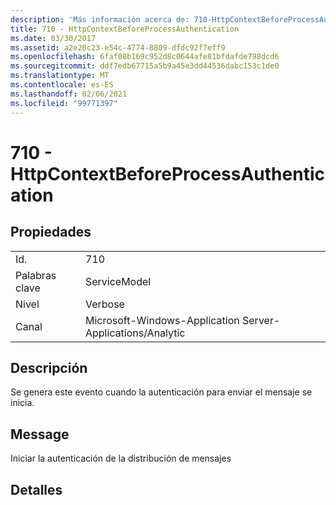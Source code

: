```yaml
---
description: 'Más información acerca de: 710-HttpContextBeforeProcessAuthentication'
title: 710 - HttpContextBeforeProcessAuthentication
ms.date: 03/30/2017
ms.assetid: a2e20c23-e54c-4774-8809-dfdc92f7eff9
ms.openlocfilehash: 6faf08b169c952d8c0644afe81bfdafde798dcd6
ms.sourcegitcommit: ddf7edb67715a5b9a45e3dd44536dabc153c1de0
ms.translationtype: MT
ms.contentlocale: es-ES
ms.lasthandoff: 02/06/2021
ms.locfileid: "99771397"
---
```

# <a name="710---httpcontextbeforeprocessauthentication"></a>710 - HttpContextBeforeProcessAuthentication

## <a name="properties"></a>Propiedades  
  
|||  
|-|-|  
|Id.|710|  
|Palabras clave|ServiceModel|  
|Nivel|Verbose|  
|Canal|Microsoft-Windows-Application Server-Applications/Analytic|  
  
## <a name="description"></a>Descripción  

 Se genera este evento cuando la autenticación para enviar el mensaje se inicia.  
  
## <a name="message"></a>Message  

 Iniciar la autenticación de la distribución de mensajes  
  
## <a name="details"></a>Detalles
